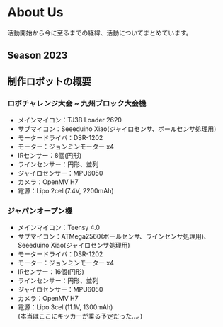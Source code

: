 # About Us
活動開始から今に至るまでの経緯、活動についてまとめています。

## Season 2023
## 制作ロボットの概要
### ロボチャレンジ大会 ~ 九州ブロック大会機
* メインマイコン：TJ3B Loader 2620
* サブマイコン：Seeeduino Xiao(ジャイロセンサ、ボールセンサ処理用)
* モータードライバ：DSR-1202
* モーター：ジョンミンモーター x4
* IRセンサー：8個(円形)
* ラインセンサー：円形、並列
* ジャイロセンサー：MPU6050
* カメラ：OpenMV H7
* 電源：Lipo 2cell(7.4V, 2200mAh)

### ジャパンオープン機
* メインマイコン：Teensy 4.0
* サブマイコン：ATMega2560(ボールセンサ、ラインセンサ処理用)、Seeeduino Xiao(ジャイロセンサ処理用)
* モータードライバ：DSR-1202
* モーター：ジョンミンモーター x4
* IRセンサー：16個(円形)
* ラインセンサー：円形、並列
* ジャイロセンサー：MPU6050
* カメラ：OpenMV H7
* 電源：Lipo 3cell(11.1V, 1300mAh)  
(本当はここにキッカーが乗る予定だった…。)